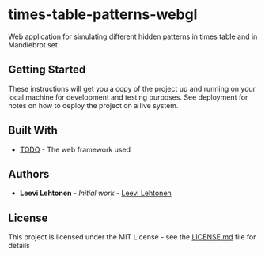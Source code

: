 # times-table-patterns-webgl

Web application for simulating different hidden patterns in times table and in Mandlebrot set

## Getting Started

These instructions will get you a copy of the project up and running on your local machine for development and testing purposes. See deployment for notes on how to deploy the project on a live system.

## Built With

* [TODO](http://www.google.com) - The web framework used

## Authors

* **Leevi Lehtonen** - *Initial work* - [Leevi Lehtonen](https://github.com/leevilehtonen)

## License

This project is licensed under the MIT License - see the [LICENSE.md](LICENSE.md) file for details

